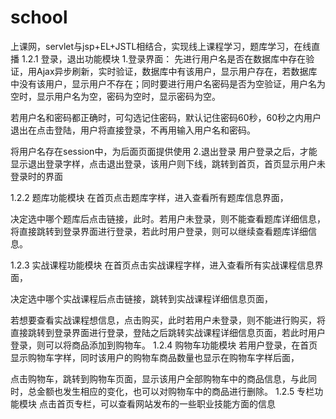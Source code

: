 # school
上课网，servlet与jsp+EL+JSTL相结合，实现线上课程学习，题库学习，在线直播
1.2.1  登录，退出功能模块
1.登录界面：
先进行用户名是否在数据库中存在验证，用Ajax异步刷新，实时验证，数据库中有该用户，显示用户存在，若数据库中没有该用户，显示用户不存在；同时要进行用户名密码是否为空验证，用户名为空时，显示用户名为空，密码为空时，显示密码为空。
 
若用户名和密码都正确时，可勾选记住密码，默认记住密码60秒，60秒之内用户退出在点击登陆，用户将直接登录，不再用输入用户名和密码。
 
将用户名存在session中，为后面页面提供使用
2.退出登录
用户登录之后，才能显示退出登录字样，点击退出登录，该用户则下线，跳转到首页，首页显示用户未登录时的界面
 

 
1.2.2  题库功能模块
在首页点击题库字样，进入查看所有题库信息界面，
 
决定选中哪个题库后点击链接，此时。若用户未登录，则不能查看题库详细信息，将直接跳转到登录界面进行登录，若此时用户登录，则可以继续查看题库详细信息。
 

1.2.3  实战课程功能模块
在首页点击实战课程字样，进入查看所有实战课程信息界面，
 
决定选中哪个实战课程后点击链接，跳转到实战课程详细信息页面，
 
 
若想要查看实战课程想信息，点击购买，此时若用户未登录，则不能进行购买，将直接跳转到登录界面进行登录，登陆之后跳转实战课程详细信息页面，若此时用户登录，则可以将商品添加到购物车。
1.2.4  购物车功能模块
若用户登录，在首页显示购物车字样，同时该用户的购物车商品数量也显示在购物车字样后面，
 
 
点击购物车，跳转到购物车页面，显示该用户全部购物车中的商品信息，与此同时，总金额也发生相应的变化，也可以对购物车中的商品进行删除。
1.2.5  专栏功能模块
点击首页专栏，可以查看网站发布的一些职业技能方面的信息

 
